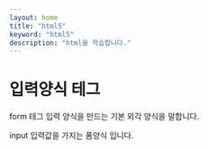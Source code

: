 ```yaml
---
layout: home
title: "html5"
keyword: "html5"
description: "html을 학습합니다."
---
```


# 입력양식 테그

form 테그
입력 양식을 만드는 기본 외각 양식을 말합니다.

input
입력값을 가지는 폼양식 입니다.
